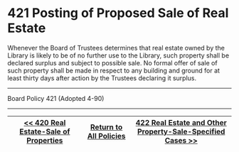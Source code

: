 # 421 Posting of Proposed Sale of Real Estate

Whenever the Board of Trustees determines that real estate owned by the Library is likely to be of no further use to the Library, such property shall be declared surplus and subject to possible sale. No formal offer of sale of such property shall be made in respect to any building and ground for at least thirty days after action by the Trustees declaring it surplus.

---

Board Policy 421 (Adopted 4-90)

---
[<< 420 Real Estate-Sale of Properties](/policies/400-facilities-equipment/420.md) | [Return to All Policies](/policies/) | [422 Real Estate and Other Property-Sale-Specified Cases >>](/policies/400-facilities-equipment/422.md)
--- | --- | ---
